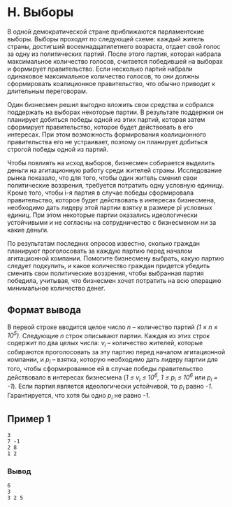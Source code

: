 # H. Выборы

В одной демократической стране приближаются парламентские выборы. Выборы проходят по следующей схеме: каждый житель
страны, достигший восемнадцатилетнего возраста, отдает свой голос за одну из политических партий. После этого партия,
которая набрала максимальное количество голосов, считается победившей на выборах и формирует правительство. Если
несколько партий набрали одинаковое максимальное количество голосов, то они должны сформировать коалиционное
правительство, что обычно приводит к длительным переговорам.

Один бизнесмен решил выгодно вложить свои средства и собрался поддержать на выборах некоторые партии. В результате
поддержки он планирует добиться победы одной из этих партий, которая затем сформирует правительство, которое будет
действовать в его интересах. При этом возможность формирования коалиционного правительства его не устраивает, поэтому он
планирует добиться строгой победы одной из партий.

Чтобы повлиять на исход выборов, бизнесмен собирается выделить деньги на агитационную работу среди жителей страны.
Исследование рынка показало, что для того, чтобы один житель сменил свои политические воззрения, требуется потратить
одну условную единицу. Кроме того, чтобы i-я партия в случае победы сформировала правительство, которое будет
действовать в интересах бизнесмена, необходимо дать лидеру этой партии взятку в размере pi условных единиц. При этом
некоторые партии оказались идеологически устойчивыми и не согласны на сотрудничество с бизнесменом ни за какие деньги.

По результатам последних опросов известно, сколько граждан планируют проголосовать за каждую партию перед началом
агитационной компании. Помогите бизнесмену выбрать, какую партию следует подкупить, и какое количество граждан придется
убедить сменить свои политические воззрения, чтобы выбранная партия победила, учитывая, что бизнесмен хочет потратить на
всю операцию минимальное количество денег.

## Формат вывода

В первой строке вводится целое число _n_ – количество партий _(1 ≤ n ≤ 10<sup>5</sup>)_. Следующие _n_ строк описывают
партии. Каждая из этих строк содержит по два целых числа: _v<sub>i</sub>_ – количество жителей, которые собираются
проголосовать за эту партию перед началом агитационной компании, и _p<sub>i</sub>_ – взятка, которую необходимо дать
лидеру партии для того, чтобы сформированное ей в случае победы правительство действовало в интересах бизнесмена (_1 ≤
v<sub>i</sub> ≤ 10<sup>6</sup>, 1 ≤ p<sub>i</sub> ≤ 10<sup>6</sup>_ или _p<sub>i</sub> = -1_). Если партия является
идеологически устойчивой, то _p<sub>i</sub>_ равно _-1_. Гарантируется, что хотя бы одно _p<sub>i</sub>_ не равно _-1_.

## Пример 1

    3
    7 -1
    2 8
    1 2

### Вывод

    6
    3
    3 2 5 

